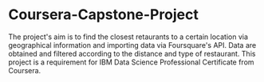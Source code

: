 # Coursera-Capstone-Project

The project's aim is to find the closest retaurants to a certain location via geographical information and importing data via Foursquare's API. Data are obtained and filtered according to the distance and type of restaurant. This project is a requirement for IBM Data Science Professional Certificate from Coursera.
